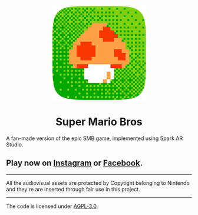 <div align="center">

![Icon](.github/mushroom.png)
# Super Mario Bros

</div>

A fan-made version of the epic SMB game, implemented using Spark AR Studio. 

Play now on [Instagram](https://www.instagram.com/ar/787565815166584/) or [Facebook](https://www.facebook.com/fbcameraeffects/tryit/787565815166584/).
---

---
All the audiovisual assets are protected by Copytight belonging to Nintendo and they're are inserted through fair use in this project.

---
The code is licensed under [AGPL-3.0](LICENSE).